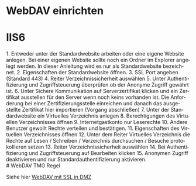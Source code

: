 # WebDAV einrichten

# <span class="mw-headline" id="bkmrk-iis6-1">IIS6</span>

<div class="vector-body" id="bkmrk-entweder-unter-der-s"><div class="mw-body-content mw-content-ltr" dir="ltr" lang="de"><div class="mw-parser-output">1. Entweder unter der Standardwebsite arbeiten oder eine eigene Website anlegen. Bei einer eigenen Website sollte noch ein Ordner im Explorer angelegt werden. In dieser Anleitung wird es nur als Standardwebsite bezeichnet.
2. Eigenschaften der Standardwebsite öffnen.
3. SSL Port angeben (Standard 443)
4. Reiter Verzeichnissicherheit auswählen
5. Unter Authentifizierung und Zugriffsteuerung überprüfen ob der Anonyme Zugriff gewährt ist.
6. Unter Sichere Kommunikation auf Serverzertifikat klicken und ein Zertifikat ausstellen für den Server wenn noch keins vorhanden ist. Die Anforderung bei einer Zertifizierungsstelle einreichen und danach das ausgestellte Zertifikat hier importieren (Vorgang abschließen)
7. Unter der Standardwebsite ein Virtuelles Verzeichnis anlegen
8. Berechtigungen des Virtuellen Verzeichnisses öffnen
9. Internetgastkonto nur Leserechte
10. Andere Benutzer gewollt Rechte verteilen und bestätigen.
11. Eigenschaften des Virtuellen Verzeichnisses öffnen
12. Unter dem Reiter Virtuelles Verzeichnis die Rechte auf Lesen / Schreiben / Verzeichnis durchsuchen / Besuche protokollieren setzen
13. Reiter Verzeichnissicherheit auswählen
14. Bei Authentifizierung und Zugriffsteuerung auf Bearbeiten klicken
15. Anonymen Zugriff deaktivieren und nur Standardauthentifizierung aktivieren.

</div></div></div># <span class="mw-headline" id="bkmrk-webdav-tmg-regel-1">WebDAV TMG Regel</span>

Siehe hier [WebDAV mit SSL in DMZ](https://wiki.eidolf.de/index.php/Firewallregeln#WebDAV_mit_SSL_in_DMZ "Firewallregeln")